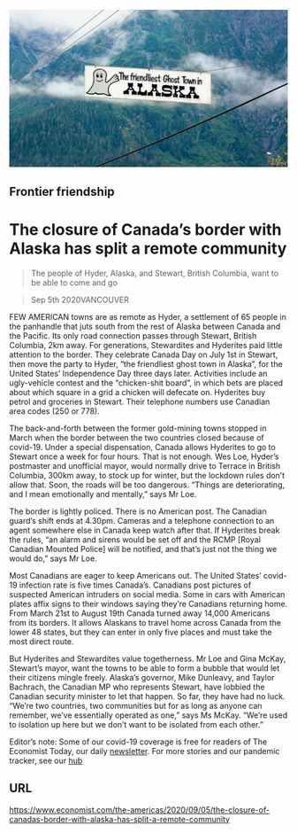 ![](./images/20200905_AMP002_0.jpg)

## Frontier friendship

# The closure of Canada’s border with Alaska has split a remote community

> The people of Hyder, Alaska, and Stewart, British Columbia, want to be able to come and go

> Sep 5th 2020VANCOUVER

FEW AMERICAN towns are as remote as Hyder, a settlement of 65 people in the panhandle that juts south from the rest of Alaska between Canada and the Pacific. Its only road connection passes through Stewart, British Columbia, 2km away. For generations, Stewardites and Hyderites paid little attention to the border. They celebrate Canada Day on July 1st in Stewart, then move the party to Hyder, “the friendliest ghost town in Alaska”, for the United States’ Independence Day three days later. Activities include an ugly-vehicle contest and the “chicken-shit board”, in which bets are placed about which square in a grid a chicken will defecate on. Hyderites buy petrol and groceries in Stewart. Their telephone numbers use Canadian area codes (250 or 778).

The back-and-forth between the former gold-mining towns stopped in March when the border between the two countries closed because of covid-19. Under a special dispensation, Canada allows Hyderites to go to Stewart once a week for four hours. That is not enough. Wes Loe, Hyder’s postmaster and unofficial mayor, would normally drive to Terrace in British Columbia, 300km away, to stock up for winter, but the lockdown rules don’t allow that. Soon, the roads will be too dangerous. “Things are deteriorating, and I mean emotionally and mentally,” says Mr Loe.

The border is lightly policed. There is no American post. The Canadian guard’s shift ends at 4.30pm. Cameras and a telephone connection to an agent somewhere else in Canada keep watch after that. If Hyderites break the rules, “an alarm and sirens would be set off and the RCMP [Royal Canadian Mounted Police] will be notified, and that’s just not the thing we would do,” says Mr Loe.

Most Canadians are eager to keep Americans out. The United States’ covid-19 infection rate is five times Canada’s. Canadians post pictures of suspected American intruders on social media. Some in cars with American plates affix signs to their windows saying they’re Canadians returning home. From March 21st to August 19th Canada turned away 14,000 Americans from its borders. It allows Alaskans to travel home across Canada from the lower 48 states, but they can enter in only five places and must take the most direct route.

But Hyderites and Stewardites value togetherness. Mr Loe and Gina McKay, Stewart’s mayor, want the towns to be able to form a bubble that would let their citizens mingle freely. Alaska’s governor, Mike Dunleavy, and Taylor Bachrach, the Canadian MP who represents Stewart, have lobbied the Canadian security minister to let that happen. So far, they have had no luck. “We’re two countries, two communities but for as long as anyone can remember, we’ve essentially operated as one,” says Ms McKay. “We’re used to isolation up here but we don’t want to be isolated from each other.”

Editor’s note: Some of our covid-19 coverage is free for readers of The Economist Today, our daily [newsletter](https://www.economist.com/https://my.economist.com/user#newsletter). For more stories and our pandemic tracker, see our [hub](https://www.economist.com//news/2020/03/11/the-economists-coverage-of-the-coronavirus)

## URL

https://www.economist.com/the-americas/2020/09/05/the-closure-of-canadas-border-with-alaska-has-split-a-remote-community
